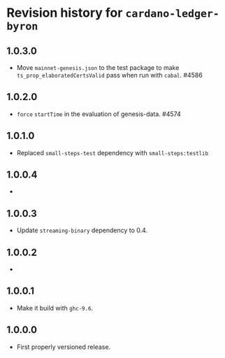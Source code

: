 # Revision history for `cardano-ledger-byron`

## 1.0.3.0

* Move `mainnet-genesis.json` to the test package to make `ts_prop_elaboratedCertsValid` pass when run with `cabal`. #4586

## 1.0.2.0

* `force` `startTime` in the evaluation of genesis-data. #4574

## 1.0.1.0

* Replaced `small-steps-test` dependency with `small-steps:testlib`

## 1.0.0.4

*

## 1.0.0.3

* Update `streaming-binary` dependency to 0.4.

## 1.0.0.2

*

## 1.0.0.1

* Make it build with `ghc-9.6`.

## 1.0.0.0

* First properly versioned release.
